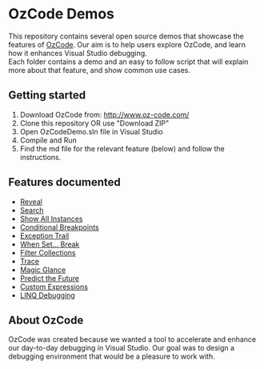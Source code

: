 ﻿# OzCode Demos
This repository contains several open source demos that showcase the features of [OzCode][1]. 
Our aim is to help users explore OzCode, and learn how it enhances Visual Studio debugging.  
Each folder contains a demo and an easy to follow script that will explain more about that feature, and show common use cases.

## Getting started
1. Download OzCode from: http://www.oz-code.com/
2. Clone this repository OR use "Download ZIP" 
3. Open OzCodeDemo.sln file in Visual Studio
4. Compile and Run
5. Find the md file for the relevant feature (below) and follow the instructions.
 
## Features documented
* [Reveal](OzCodeDemo/01.Reveal/README.md)
* [Search](OzCodeDemo/02.Search/README.md)
* [Show All Instances](OzCodeDemo/03.ShowAllInstances/README.md)
* [Conditional Breakpoints](OzCodeDemo/04.ConditionalBreakpoints/README.md)
* [Exception Trail](OzCodeDemo/05.ExceptionTrail/README.md)
* [When Set... Break](OzCodeDemo/06.WhenSetBreakDemo/README.md)
* [Filter Collections](OzCodeDemo/07.FilterCollections/README.md)
* [Trace](OzCodeDemo/08.Trace/README.md)
* [Magic Glance](OzCodeDemo/09.MagicGlance/README.md)
* [Predict the Future](OzCodeDemo/10.Predict/README.md)
* [Custom Expressions](OzCodeDemo/11.CustomExpressions/README.md)
* [LINQ Debugging](OzCodeDemo/12.LINQ/README.md)

## About OzCode
OzCode was created because we wanted a tool to accelerate and enhance our day-to-day debugging in Visual Studio. Our goal was to design a debugging environment that would be a pleasure to work with.

[1]: http://www.oz-code.com 
